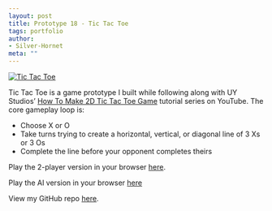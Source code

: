 ```yaml
---
layout: post
title: Prototype 18 - Tic Tac Toe
tags: portfolio
author:
- Silver-Hornet
meta: ""
---
```


[![Tic Tac Toe]({{site.url}}/tic-tac-toe.png)](https://play.unity.com/mg/other/uy-studios-tic-tac-toe-basic-ai-version)

Tic Tac Toe is a game prototype I built while following along with UY Studios’ [How To Make 2D Tic Tac Toe Game](https://www.youtube.com/watch?v=FBamzpJTlG4&list=PLkzh1bySTmYB83ybePBUtsP4t0DAdspiw) tutorial series on YouTube. The core gameplay loop is:

- Choose X or O
- Take turns trying to create a horizontal, vertical, or diagonal line of 3 Xs or 3 Os
- Complete the line before your opponent completes theirs

Play the 2-player version in your browser [here](https://play.unity.com/mg/other/uy-studios-tic-tac-toe-multiplayer-version).

Play the AI version in your browser [here](https://play.unity.com/mg/other/uy-studios-tic-tac-toe-basic-ai-version)

View my GitHub repo [here](https://github.com/silver-hornet/uy-studios-tic-tac-toe).